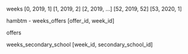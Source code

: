 weeks
  [0, 2019, 1]
  [1, 2019, 2]
  [2, 2019, ...]
  [52, 2019, 52]
  [53, 2020, 1]

hambtm - weeks_offers
  [offer_id, week_id]

offers

weeks_secondary_school
  [week_id, secondary_school_id]

